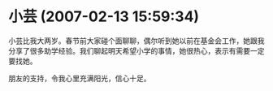 # 小芸 (2007-02-13 15:59:34)

小芸比我大两岁。春节前大家碰个面聊聊，偶尔听到她以前在基金会工作，她跟我分享了很多助学经验。我们聊起明天希望小学的事情，她很热心，表示有需要一定要找她。

朋友的支持，令我心里充满阳光，信心十足。

